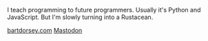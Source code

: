 I teach programming to future programmers.  Usually it's Python and JavaScript. But I'm slowly turning into a Rustacean.

[bartdorsey.com]
<a rel="me" href="https://hachyderm.io/@bartdorsey">Mastodon</a>



[bartdorsey.com]:https://bartdorsey.com

